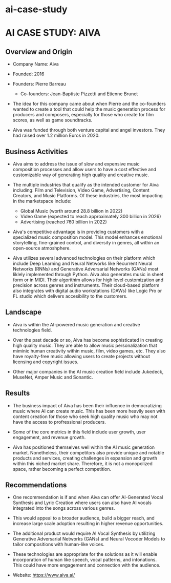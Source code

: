 # ai-case-study
# AI CASE STUDY: AIVA

## Overview and Origin

* Company Name: Aiva

* Founded: 2016

* Founders: Pierre Barreau
  * Co-founders: Jean-Baptiste Pizzetti and Etienne Brunet

* The idea for this company came about when Pierre and the co-founders wanted to create a tool that could help the music generation process for producers and composers, especially for those who create for film scores, as well as game soundtracks. 

* Aiva was funded through both venture capital and angel investors. They had raised over 1.2 million Euros in 2020. 

## Business Activities

* Aiva aims to address the issue of slow and expensive music composition processes and allow users to have a cost effective and customizable way of generating high quality and creative music.

* The multiple industries that qualify as the intended customer for Aiva including: Film and Television, Video Game, Advertising, Content Creators, and Music Platforms. Of these industries, the most impacting in the marketspace include:
  *  Global Music (worth around 28.8 billion in 2022)
  *  Video Game (expected to reach approximately 300 billion in 2026)
  *  Advertising (reached 760 billion in 2022)

* Aiva's competitive advantage is in providing customers with a specialized music composition model. This model enhances emotional storytelling, fine-grained control, and diversity in genres, all within an open-source atmoshphere.

* Aiva utilizes several advanced technologies on their platform which include Deep Learning and Neural Networks like Recurrent Neural Networks (RNNs) and Generative Adversarial Networks (GANs) most liklely implemented through Python. Aiva also generates music in sheet form or in MIDI. Their algorithim allows for high level customization and precision across genres and instruments. Their cloud-based platform also integrates with digital audio workstations (DAWs) like Logic Pro or FL studio which delivers accesibility to the customers.

## Landscape

* Aiva is within the AI-powered music generation and creative technologies field.

* Over the past decade or so, Aiva has become sophisticated in creating high quality music. They are able to allow music personalization that miminic human creativity within music, film, video games, etc. They also have royalty-free music allowing users to create projects without licensing and copyright issues.

* Other major companies in the AI music creation field include Jukedeck, MuseNet, Amper Music and Sonantic.

## Results

* The business impact of Aiva has been their influence in democratizing music where AI can create music. This has been more heavily seen with content creation for those who seek high quality music who may not have the access to profressional producers.

* Some of the core metrics in this field include user growth, user engagement, and revenue growth.

* Aiva has positioned themselves well within the AI music generation market. Nonetheless, their competitors also provide unique and notable products and services, creating challenges in expansion and growth within this niched market share. Therefore, it is not a monopolized space, rather becoming a perfect competition.

## Recommendations

* One recommendation is if and when Aiva can offer AI-Generated Vocal Synthesis and  Lyric Creation where users can also have AI vocals integrated into the songs across various genres.  

* This would appeal to a broader audience, build a bigger reach, and increase large scale adoption resulting in higher revenue opportunities.

* The additional product would require AI Vocal Synthesis by utilizing Generative Adversarial Networks (GANs) and Neural Vocoder Models to tailor compositions with human-like voices.

* These technologies are appropriate for the solutions as it will enable incorporation of human like speech, vocal patterns, and intonations. This could have more engagement and connection with the audience.

* Website: https://www.aiva.ai/
